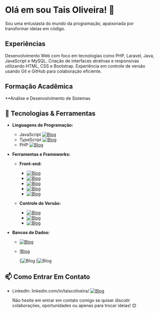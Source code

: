 # Olá em sou Tais Oliveira! 👋

Sou uma entusiasta do mundo da programação, apaixonada por transformar ideias em código. 

## Experiências
Desenvolvimento Web com foco em tecnologias como PHP, Laravel, Java, JavaScript e MySQL.
Criação de interfaces atrativas e responsivas utilizando HTML, CSS e Bootstrap.
Experiência em controle de versão usando Git e GitHub para colaboração eficiente.

## Formação Acadêmica
**Análise e Desenvolvimento de Sistemas

## 🔧 Tecnologias & Ferramentas
- **Linguagens de Programação:**
  - JavaScript [![Blog](https://img.shields.io/badge/JavaScript-F7DF1E?style=for-the-badge&logo=javascript&logoColor=black)](https://blog.com)
  - TypeScript [![Blog](https://img.shields.io/badge/TypeScript-007ACC?style=for-the-badge&logo=typescript&logoColor=white)](https://blog.com)
  - PHP [![Blog](https://img.shields.io/badge/PHP-777BB4?style=for-the-badge&logo=php&logoColor=white)](https://blog.com)

- **Ferramentas e Frameworks:**
  - **Front-end:**
    - [![Blog](https://img.shields.io/badge/CSS-239120?&style=for-the-badge&logo=css3&logoColor=white)](https://blog.com)
    - [![Blog](https://img.shields.io/badge/Angular-DD0031?style=for-the-badge&logo=angular&logoColor=white)](https://blog.com)
    - [![Blog](https://img.shields.io/badge/HTML-239120?style=for-the-badge&logo=html5&logoColor=white)](https://blog.com)
    - [![Blog](https://img.shields.io/badge/Bootstrap-563D7C?style=for-the-badge&logo=bootstrap&logoColor=white)](https://blog.com)
    - [![Blog](https://img.shields.io/badge/Laravel-FF2D20?style=for-the-badge&logo=laravel&logoColor=white)](https://blog.com)
    
  - **Controle de Versão:**
    - [![Blog](https://img.shields.io/badge/GIT-E44C30?style=for-the-badge&logo=git&logoColor=white)](https://blog.com)
    - [![Blog](https://img.shields.io/badge/GitHub-100000?style=for-the-badge&logo=github&logoColor=white)](https://blog.com)
    - [![Blog](https://img.shields.io/badge/Bitbucket-0747a6?style=for-the-badge&logo=bitbucket&logoColor=white)](https://blog.com)

- **Bancos de Dados:**
  - [![Blog](https://img.shields.io/badge/MySQL-00000F?style=for-the-badge&logo=mysql&logoColor=white)](https://blog.com)
  - [!Blog](https://img.shields.io/badge/PostgreSQL-316192?style=for-the-badge&logo=postgresql&logoColor=white)
 
    [![Blog](https://img.shields.io/badge/Linux-FCC624?style=for-the-badge&logo=linux&logoColor=black)
    [![Blog](https://img.shields.io/badge/Canva-%2300C4CC.svg?&style=for-the-badge&logo=Canva&logoColor=white)

## 📫 Como Entrar Em Contato
- LinkedIn: linkedin.com/in/taiscoliveira/ [![Blog](https://img.shields.io/badge/LinkedIn-0077B5?style=for-the-badge&logo=linkedin&logoColor=white)](https://linkedin.com/in/taiscoliveira/)

  Não hesite em entrar em contato comigo se quiser discutir colaborações, oportunidades ou apenas para trocar ideias! 😊

